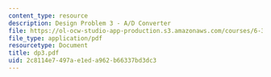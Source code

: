 ```yaml
---
content_type: resource
description: Design Problem 3 - A/D Converter
file: https://ol-ocw-studio-app-production.s3.amazonaws.com/courses/6-331-advanced-circuit-techniques-spring-2002/2c8114e7497ae1eda962b66337bd3dc3_dp3.pdf
file_type: application/pdf
resourcetype: Document
title: dp3.pdf
uid: 2c8114e7-497a-e1ed-a962-b66337bd3dc3
---
```

